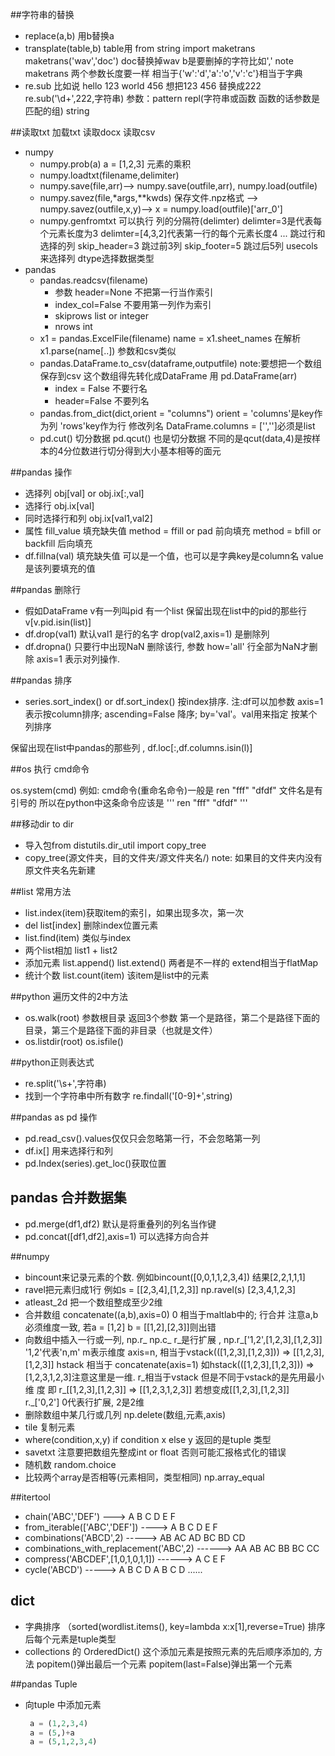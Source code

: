 ##字符串的替换

* replace(a,b) 用b替换a
* transplate(table,b)  table用 from string import maketrans maketrans('wav','doc') doc替换掉wav  b是要删掉的字符比如',' note maketrans 两个参数长度要一样 相当于{'w':'d','a':'o','v':'c'}相当于字典
* re.sub 比如说 hello 123 world 456 想把123  456 替换成222  re.sub('\d+',222,字符串)
参数：pattern repl(字符串或函数 函数的话参数是匹配的组) string

##读取txt 加载txt 读取docx 读取csv

* numpy
  * numpy.prob(a) a = [1,2,3] 元素的乘积
  * numpy.loadtxt(filename,delimiter)
  * numpy.save(file,arr)--> numpy.save(outfile,arr), numpy.load(outfile)
  * numpy.savez(file,*args,**kwds) 保存文件.npz格式  --> numpy.savez(outfile,x,y)--> x = numpy.load(outfile)['arr_0']
  * numpy.genfromtxt 可以执行 列的分隔符(delimter) delimter=3是代表每个元素长度为3 delimter=[4,3,2]代表第一行的每个元素长度4 ...
跳过行和选择的列 skip_header=3 跳过前3列 skip_footer=5 跳过后5列
usecols 来选择列 dtype选择数据类型
* pandas
  * pandas.readcsv(filename)
    * 参数 header=None 不把第一行当作索引
    * index_col=False 不要用第一列作为索引
    * skiprows list or integer
    * nrows int
  * x1 = pandas.ExcelFile(filename)
name = x1.sheet_names
在解析x1.parse(name[..])
参数和csv类似
  * pandas.DataFrame.to_csv(dataframe,outputfile) note:要想把一个数组保存到csv 这个数组得先转化成DataFrame 用 pd.DataFrame(arr)
    * index = False 不要行名
    * header=False 不要列名
  * pandas.from_dict(dict,orient = "columns") orient = 'columns'是key作为列 'rows'key作为行
修改列名 DataFrame.columns = ['','']必须是list
  * pd.cut() 切分数据 pd.qcut() 也是切分数据 不同的是qcut(data,4)是按样本的4分位数进行切分得到大小基本相等的面元


##pandas 操作
 * 选择列 obj[val]  or obj.ix[:,val]
 * 选择行 obj.ix[val]
 * 同时选择行和列 obj.ix[val1,val2]
 * 属性 fill_value 填充缺失值 method = ffill or pad 前向填充 method = bfill or backfill 后向填充
 * df.fillna(val) 填充缺失值 可以是一个值，也可以是字典key是column名 value 是该列要填充的值

##pandas 删除行
 * 假如DataFrame v有一列叫pid 有一个list 保留出现在list中的pid的那些行
  v[v.pid.isin(list)]
 * df.drop(val1) 默认val1 是行的名字  drop(val2,axis=1) 是删除列
 * df.dropna() 只要行中出现NaN 删除该行,  参数 how='all' 行全部为NaN才删除  axis=1 表示对列操作.
 
##pandas 排序
 * series.sort_index() or   df.sort_index() 按index排序. 注:df可以加参数 axis=1表示按column排序; ascending=False 降序; by='val'。val用来指定   按某个列排序
 
 
 

保留出现在list中pandas的那些列 , df.loc[:,df.columns.isin(l)]

##os 执行 cmd命令

os.system(cmd) 例如: cmd命令(重命名命令)一般是 ren "fff" "dfdf" 文件名是有引号的 所以在python中这条命令应该是
''' ren "fff" "dfdf" '''

##移动dir to dir

* 导入包from distutils.dir_util import  copy_tree
* copy_tree(源文件夹，目的文件夹/源文件夹名/) note: 如果目的文件夹内没有原文件夹名先新建

##list 常用方法

* list.index(item)获取item的索引，如果出现多次，第一次
* del list[index] 删除index位置元素
* list.find(item) 类似与index
* 两个list相加 list1 + list2
* 添加元素 list.append() list.extend() 两者是不一样的 extend相当于flatMap
* 统计个数 list.count(item) 该item是list中的元素

##python 遍历文件的2中方法

* os.walk(root) 参数根目录 返回3个参数 第一个是路径，第二个是路径下面的目录，第三个是路径下面的非目录（也就是文件）
* os.listdir(root)  os.isfile()

##python正则表达式
* re.split('\\s+',字符串)
* 找到一个字符串中所有数字 re.findall('[0-9]+',string)

##pandas as pd 操作
* pd.read_csv().values仅仅只会忽略第一行，不会忽略第一列
* df.ix[] 用来选择行和列
* pd.Index(series).get_loc()获取位置

## pandas 合并数据集
* pd.merge(df1,df2) 默认是将重叠列的列名当作键
* pd.concat([df1,df2],axis=1) 可以选择方向合并

##numpy
* bincount来记录元素的个数. 例如bincount([0,0,1,1,2,3,4]) 结果[2,2,1,1,1]
* ravel把元素归成1行 例如s = [[2,3,4],[1,2,3]] np.ravel(s) [2,3,4,1,2,3]
* atleast_2d 把一个数组整成至少2维
* 合并数组 concatenate((a,b),axis=0) 0 相当于maltlab中的; 行合并 
  注意a,b 必须维度一致, 若a = [1,2] b = [[1,2],[2,3]]则出错 
* 向数组中插入一行或一列, np.r_ np.c_
  r_是行扩展 , np.r_['1,2',[1,2,3],[1,2,3]] '1,2'代表'n,m' m表示维度 axis=n, 相当于vstack(([1,2,3],[1,2,3])) => [[1,2,3],[1,2,3]]
  hstack 相当于 concatenate(axis=1) 如hstack(([1,2,3],[1,2,3])) => [1,2,3,1,2,3]注意这里是一维. r_相当于vstack 但是不同于vstack的是先用最小维   度 即 r_[[1,2,3],[1,2,3]] => [[1,2,3,1,2,3]] 若想变成[[1,2,3],[1,2,3]] r._['0,2'] 0代表行扩展, 2是2维
* 删除数组中某几行或几列 np.delete(数组,元素,axis)
* tile 复制元素
* where(condition,x,y) if condition x else y 返回的是tuple 类型
* savetxt 注意要把数组先整成int or float 否则可能汇报格式化的错误
* 随机数 random.choice
* 比较两个array是否相等(元素相同，类型相同) np.array_equal


##itertool
* chain('ABC','DEF') ---> A B C D E F
* from_iterable(['ABC','DEF']) ----> A B C D E F
* combinations('ABCD',2) -----> AB AC AD BC BD CD
* combinations_with_replacement('ABC',2) ------> AA AB AC BB BC CC
* compress('ABCDEF',[1,0,1,0,1,1]) ------> A C E F
* cycle('ABCD') -----> A B C D A B C D ......

## dict
* 字典排序 （sorted(wordlist.items(), key=lambda x:x[1],reverse=True)
  排序后每个元素是tuple类型
* collections 的 OrderedDict() 这个添加元素是按照元素的先后顺序添加的, 方法 popitem()弹出最后一个元素
  popitem(last=False)弹出第一个元素


##pandas Tuple
* 向tuple 中添加元素
  ```python
   a = (1,2,3,4)
   a = (5,)+a
   a = (5,1,2,3,4)
  ```

